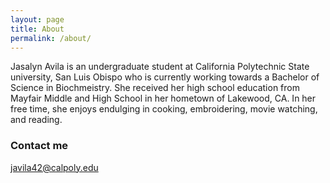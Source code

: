 ```yaml
---
layout: page
title: About
permalink: /about/
---
```


Jasalyn Avila is an undergraduate student at California Polytechnic State university, San Luis Obispo who is currently working towards a Bachelor of Science in Biochmeistry. She received her high school education from Mayfair Middle and High School in her hometown of Lakewood, CA. In her free time, she enjoys endulging in cooking, embroidering, movie watching, and reading.   

### Contact me

[javila42@calpoly.edu](mailto:javila42@calpoly.edu)
